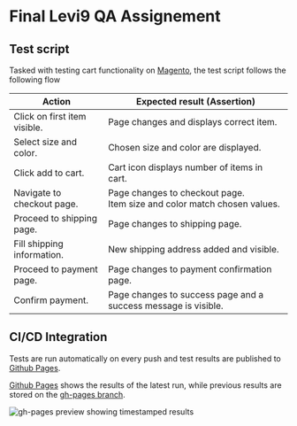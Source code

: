 # Final Levi9 QA Assignement

## Test script

Tasked with testing cart functionality on [Magento](https://magento.softwaretestingboard.com/), the test script follows the following flow

| Action  | Expected result (Assertion) |
| ------------- |-------------|
| Click on first item visible.      | Page changes and displays correct item.     |
| Select size and color.      | Chosen size and color are displayed.     |
| Click add to cart.      | Cart icon displays number of items in cart.      |
| Navigate to checkout page.      | Page changes to checkout page.<br>Item size and color match chosen values.     |
| Proceed to shipping page.     | Page changes to shipping page.      |
| Fill shipping information.     | New shipping address added  and visible.      |
| Proceed to payment page.     | Page changes to payment confirmation page.      |
| Confirm payment.     | Page changes to success page and a success message is visible.      |
## CI/CD Integration

Tests are run automatically on every push and test results are published to [Github Pages](https://techbabette.github.io/QA-Final-assignment/).

[Github Pages](https://techbabette.github.io/QA-Final-assignment/) shows the results of the latest run, while previous results are stored on the [gh-pages branch](https://github.com/techbabette/QA-Final-assignment/tree/gh-pages).

![gh-pages preview showing timestamped results](https://i.imgur.com/n3f1CEI.png "gh-pages preview")

